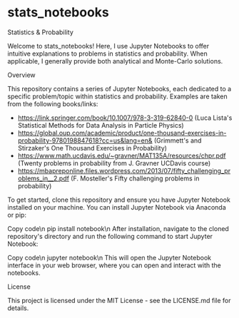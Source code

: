 # stats_notebooks
Statistics & Probability

Welcome to stats_notebooks! Here, I use Jupyter Notebooks to offer intuitive explanations to problems in statistics and probability. When applicable, I generally provide both analytical and Monte-Carlo solutions. 

Overview

This repository contains a series of Jupyter Notebooks, each dedicated to a specific problem/topic within statistics and probability. Examples are taken from the following books/links: 
- https://link.springer.com/book/10.1007/978-3-319-62840-0  (Luca Lista's Statistical Methods for Data Analysis in Particle Physics)
- https://global.oup.com/academic/product/one-thousand-exercises-in-probability-9780198847618?cc=us&lang=en& (Grimmett's and Stirzaker's One Thousand Exercises in Probability)
- https://www.math.ucdavis.edu/~gravner/MAT135A/resources/chpr.pdf (Twenty problems in probability from J. Gravner UCDavis course)
- https://mbapreponline.files.wordpress.com/2013/07/fifty_challenging_problems_in__2.pdf (F. Mosteller's Fifty challenging problems in probability)

To get started, clone this repository and ensure you have Jupyter Notebook installed on your machine. You can install Jupyter Notebook via Anaconda or pip:

Copy code\n
pip install notebook\n
After installation, navigate to the cloned repository's directory and run the following command to start Jupyter Notebook:

Copy code\n
jupyter notebook\n
This will open the Jupyter Notebook interface in your web browser, where you can open and interact with the notebooks.

License

This project is licensed under the MIT License - see the LICENSE.md file for details.
